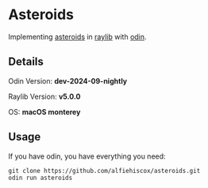 # Asteroids 

Implementing [asteroids](https://www.youtube.com/watch?v=BgloG8yt-jA) 
in [raylib](https://www.raylib.com/) 
with [odin](https://odin-lang.org/).

## Details 

Odin Version: **dev-2024-09-nightly**

Raylib Version: **v5.0.0**

OS: **macOS monterey**

## Usage 

If you have odin, you have everything you need: 

```
git clone https://github.com/alfiehiscox/asteroids.git
odin run asteroids 
```
